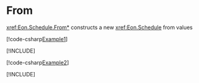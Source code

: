 ﻿# From

<xref:Eon.Schedule.From*> constructs a new <xref:Eon.Schedule> from values

[!code-csharp[Example1](../../../Eon.Tests/Examples/FromTests.cs#Example1)]

[!INCLUDE[](../../../Eon.Tests/Examples/__examples__/FromTests.Case1.md)]

[!code-csharp[Example2](../../../Eon.Tests/Examples/FromTests.cs#Example2)]

[!INCLUDE[](../../../Eon.Tests/Examples/__examples__/FromTests.Case2.md)]
